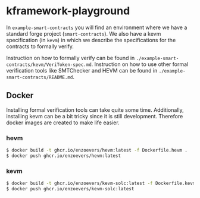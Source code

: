 # kframework-playground

In `example-smart-contracts` you will find an environment where we have a standard forge project (`smart-contracts`). We also have a kevm specification (in `kevm`) in which we describe the specifications for the contracts to formally verify.

Instruction on how to formally verify can be found in `./example-smart-contracts/kevm/VeriToken-spec.md`.
Instruction on how to use other formal verification tools like SMTChecker and HEVM can be found in `./example-smart-contracts/README.md`.

## Docker

Installing formal verification tools can take quite some time. Additionally, installing kevm can be a bit tricky since it is still development. Therefore docker images are created to make life easier.

### hevm
```bash
$ docker build -t ghcr.io/enzoevers/hevm:latest -f Dockerfile.hevm .
$ docker push ghcr.io/enzoevers/hevm:latest
```

### kevm
```bash
$ docker build -t ghcr.io/enzoevers/kevm-solc:latest -f Dockerfile.kevm .
$ docker push ghcr.io/enzoevers/kevm-solc:latest
```
